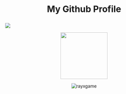 # <p align="center">My Github Profile</p>
### <a href="https://git.io/typing-svg">
  <img src="https://readme-typing-svg.herokuapp.com?color=00ff99&lines=%22Hello+there!+%F0%9F%91%8B%F0%9F%8F%BB%22;%22I'm+Blacky!%22;%22Welcome+to+my+profile!%22"/>
 </a>

<p align="center">
<img height="150px" src="https://lanyard-profile-readme.vercel.app/api/719751630077034569" />
</p>
<p align="center"> <img src="https://count.getloli.com/get/@rayxgame?theme=gelbooru" alt="rayxgame" /> </p>
